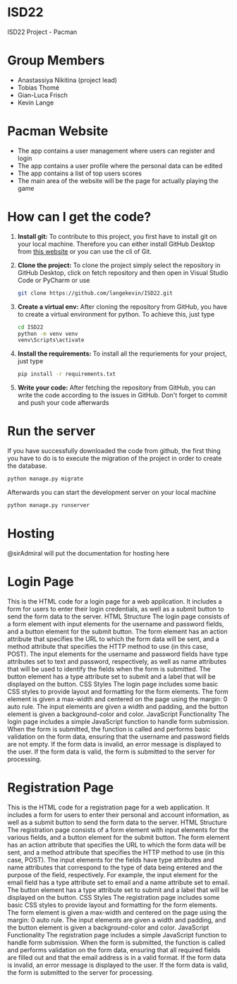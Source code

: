 # ISD22

ISD22 Project - Pacman

# Group Members

-   Anastassiya Nikitina (project lead)
-   Tobias Thomé
-   Gian-Luca Frisch
-   Kevin Lange

# Pacman Website

-   The app contains a user management where users can register and login
-   The app contains a user profile where the personal data can be edited
-   The app contains a list of top users scores 
-   The main area of the website will be the page for actually playing the game

# How can I get the code?

1. **Install git:** To contribute to this project, you first have to install git on your local machine. Therefore you can either install GitHub Desktop from [this website](https://desktop.github.com/) or you can use the cli of Git.
2. **Clone the project:** To clone the project simply select the repository in GitHub Desktop, click on fetch repository and then open in Visual Studio Code or PyCharm or use
    ```bash
    git clone https://github.com/langekevin/ISD22.git
    ```
3. **Create a virtual env:** After cloning the repository from GitHub, you have to create a virtual environment for python. To achieve this, just type
    ```bash
    cd ISD22
    python -m venv venv
    venv\Scripts\activate
    ```
4. **Install the requirements:** To install all the requriements for your project, just type

    ```bash
    pip install -r requirements.txt
    ```

5. **Write your code:** After fetching the repository from GitHub, you can write the code according to the issues in GitHub. Don't forget to commit and push your code afterwards

# Run the server

If you have successfully downloaded the code from github, the first thing you have to do is to execute the migration of the project in order to create the database.

```bash
python manage.py migrate
```

Afterwards you can start the development server on your local machine

```bash
python manage.py runserver
```

# Hosting

@sirAdmiral will put the documentation for hosting here

# Login Page

This is the HTML code for a login page for a web application. It includes a form for users to enter their login credentials, as well as a submit button to send the form data to the server.
HTML Structure
The login page consists of a form element with input elements for the username and password fields, and a button element for the submit button.
The form element has an action attribute that specifies the URL to which the form data will be sent, and a method attribute that specifies the HTTP method to use (in this case, POST).
The input elements for the username and password fields have type attributes set to text and password, respectively, as well as name attributes that will be used to identify the fields when the form is submitted.
The button element has a type attribute set to submit and a label that will be displayed on the button.
CSS Styles
The login page includes some basic CSS styles to provide layout and formatting for the form elements.
The form element is given a max-width and centered on the page using the margin: 0 auto rule.
The input elements are given a width and padding, and the button element is given a background-color and color.
JavaScript Functionality
The login page includes a simple JavaScript function to handle form submission. When the form is submitted, the function is called and performs basic validation on the form data, ensuring that the username and password fields are not empty. If the form data is invalid, an error message is displayed to the user. If the form data is valid, the form is submitted to the server for processing.

# Registration Page
This is the HTML code for a registration page for a web application. It includes a form for users to enter their personal and account information, as well as a submit button to send the form data to the server.
HTML Structure
The registration page consists of a form element with input elements for the various fields, and a button element for the submit button.
The form element has an action attribute that specifies the URL to which the form data will be sent, and a method attribute that specifies the HTTP method to use (in this case, POST).
The input elements for the fields have type attributes and name attributes that correspond to the type of data being entered and the purpose of the field, respectively. For example, the input element for the email field has a type attribute set to email and a name attribute set to email.
The button element has a type attribute set to submit and a label that will be displayed on the button.
CSS Styles
The registration page includes some basic CSS styles to provide layout and formatting for the form elements.
The form element is given a max-width and centered on the page using the margin: 0 auto rule.
The input elements are given a width and padding, and the button element is given a background-color and color.
JavaScript Functionality
The registration page includes a simple JavaScript function to handle form submission. When the form is submitted, the function is called and performs validation on the form data, ensuring that all required fields are filled out and that the email address is in a valid format. If the form data is invalid, an error message is displayed to the user. If the form data is valid, the form is submitted to the server for processing.
